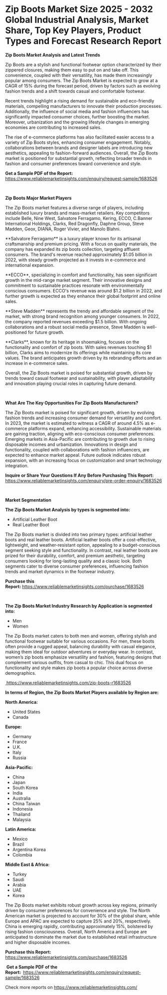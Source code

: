 <p><h1>Zip Boots Market Size 2025 - 2032 Global Industrial Analysis, Market Share, Top Key Players, Product Types and Forecast Research Report</h1></p><p><strong>Zip Boots Market Analysis and Latest Trends</strong></p>
<p><p>Zip Boots are a stylish and functional footwear option characterized by their zippered closures, making them easy to put on and take off. This convenience, coupled with their versatility, has made them increasingly popular among consumers. The Zip Boots Market is expected to grow at a CAGR of 15% during the forecast period, driven by factors such as evolving fashion trends and a shift towards casual and comfortable footwear.</p><p>Recent trends highlight a rising demand for sustainable and eco-friendly materials, compelling manufacturers to innovate their production processes. Additionally, the influence of social media and fashion influencers has significantly impacted consumer choices, further boosting the market. Moreover, urbanization and the growing lifestyle changes in emerging economies are contributing to increased sales.</p><p>The rise of e-commerce platforms has also facilitated easier access to a variety of Zip Boots styles, enhancing consumer engagement. Notably, collaborations between brands and designer labels are introducing new aesthetics, appealing to fashion-forward audiences. Overall, the Zip Boots market is positioned for substantial growth, reflecting broader trends in fashion and consumer preferences toward convenience and style.</p></p>
<p><strong>Get a Sample PDF of the Report:&nbsp;</strong> <a href="https://www.reliablemarketinsights.com/enquiry/request-sample/1683526?utm_campaign=3204&utm_medium=2&utm_source=Github&utm_content=ia&utm_term=04042025&utm_id=zip-boots">https://www.reliablemarketinsights.com/enquiry/request-sample/1683526</a></p>
<p>&nbsp;</p>
<p><strong>Zip Boots Major Market Players</strong></p>
<p><p>The Zip Boots market features a diverse range of players, including established luxury brands and mass-market retailers. Key competitors include Belle, Nine West, Salvatore Ferragamo, Kering, ECCO, C.Banner International Holdings, Clarks, Red Dragonfly, Daphne Group, Steve Madden, Geox, DIANA, Roger Vivier, and Manolo Blahni.</p><p>**Salvatore Ferragamo** is a luxury player known for its artisanal craftsmanship and premium pricing. With a focus on quality materials, the company has expanded its zip boots collection, targeting affluent consumers. The brand's revenue reached approximately $1.05 billion in 2022, with steady growth projected as it invests in e-commerce and international expansion.</p><p>**ECCO**, specializing in comfort and functionality, has seen significant growth in the mid-range market segment. Their innovative designs and commitment to sustainable practices resonate with environmentally conscious consumers. ECCO's revenue was around $1.2 billion in 2022, and further growth is expected as they enhance their global footprint and online sales.</p><p>**Steve Madden** represents the trendy and affordable segment of the market, with strong brand recognition among younger consumers. In 2022, the company reported revenues exceeding $1.5 billion. With ongoing collaborations and a robust social media presence, Steve Madden is well-positioned for future growth.</p><p>**Clarks**, known for its heritage in shoemaking, focuses on the functionality and comfort of zip boots. With sales revenues touching $1 billion, Clarks aims to modernize its offerings while maintaining its core values. The brand anticipates growth driven by its rebranding efforts and an increase in e-commerce sales.</p><p>Overall, the Zip Boots market is poised for substantial growth, driven by trends toward casual footwear and sustainability, with player adaptability and innovation playing crucial roles in capturing future demand.</p></p>
<p>&nbsp;</p>
<p><strong>What Are The Key Opportunities For Zip Boots Manufacturers?</strong></p>
<p><p>The Zip Boots market is poised for significant growth, driven by evolving fashion trends and increasing consumer demand for versatility and comfort. In 2023, the market is estimated to witness a CAGR of around 4.5% as e-commerce platforms expand, enhancing accessibility. Sustainable materials are gaining traction, aligning with eco-conscious consumer preferences. Emerging markets in Asia-Pacific are contributing to growth due to rising disposable incomes and urbanization. Innovations in design and functionality, coupled with collaborations with fashion influencers, are expected to enhance market appeal. Future outlook indicates robust expansion, with an increasing focus on customization and smart technology integration.</p></p>
<p><strong>Inquire or Share Your Questions If Any Before Purchasing This Report:</strong> <a href="https://www.reliablemarketinsights.com/enquiry/pre-order-enquiry/1683526?utm_campaign=3204&utm_medium=2&utm_source=Github&utm_content=ia&utm_term=04042025&utm_id=zip-boots">https://www.reliablemarketinsights.com/enquiry/pre-order-enquiry/1683526</a></p>
<p>&nbsp;</p>
<p><strong>Market Segmentation</strong></p>
<p><strong>The Zip Boots Market Analysis by types is segmented into:</strong></p>
<p><ul><li>Artificial Leather Boot</li><li>Real Leather Boot</li></ul></p>
<p><p>The Zip Boots market is divided into two primary types: artificial leather boots and real leather boots. Artificial leather boots offer a cost-effective, lightweight, and weather-resistant option, appealing to a budget-conscious segment seeking style and functionality. In contrast, real leather boots are prized for their durability, comfort, and premium aesthetic, targeting consumers looking for long-lasting quality and a classic look. Both segments cater to diverse consumer preferences, influencing fashion trends and market dynamics in the footwear industry.</p></p>
<p><strong>Purchase this Report:&nbsp;</strong><a href="https://www.reliablemarketinsights.com/purchase/1683526?utm_campaign=3204&utm_medium=2&utm_source=Github&utm_content=ia&utm_term=04042025&utm_id=zip-boots">https://www.reliablemarketinsights.com/purchase/1683526</a></p>
<p>&nbsp;</p>
<p><strong>The Zip Boots Market Industry Research by Application is segmented into:</strong></p>
<p><ul><li>Men</li><li>Women</li></ul></p>
<p><p>The Zip Boots market caters to both men and women, offering stylish and functional footwear suitable for various occasions. For men, these boots often provide a rugged appeal, balancing durability with casual elegance, making them ideal for outdoor adventures or everyday wear. In contrast, women’s zip boots emphasize versatility and fashion, featuring designs that complement various outfits, from casual to chic. This dual focus on functionality and style makes zip boots a popular choice across diverse demographics.</p></p>
<p><a href="https://www.reliablemarketinsights.com/zip-boots-r1683526?utm_campaign=3204&utm_medium=2&utm_source=Github&utm_content=ia&utm_term=04042025&utm_id=zip-boots">&nbsp;https://www.reliablemarketinsights.com/zip-boots-r1683526</a></p>
<p><strong>In terms of Region, the Zip Boots Market Players available by Region are:</strong></p>
<p>
    <p> <strong> North America: </strong>
        <ul>
            <li>United States</li>
            <li>Canada</li>
        </ul>
        </p> 
    <p> <strong> Europe: </strong>
        <ul>
            <li>Germany</li>
            <li>France</li>
            <li>U.K.</li>
            <li>Italy</li>
            <li>Russia</li>
        </ul>
        </p> 
    <p> <strong> Asia-Pacific: </strong>
        <ul>
            <li>China</li>
            <li>Japan</li>
            <li>South Korea</li>
            <li>India</li>
            <li>Australia</li>
            <li>China Taiwan</li>
            <li>Indonesia</li>
            <li>Thailand</li>
            <li>Malaysia</li>
        </ul>
        </p> 
    <p> <strong> Latin America: </strong>
        <ul>
            <li>Mexico</li>
            <li>Brazil</li>
            <li>Argentina Korea</li>
            <li>Colombia</li>
        </ul>
        </p> 
    <p> <strong> Middle East & Africa: </strong>
        <ul>
            <li>Turkey</li>
            <li>Saudi</li>
            <li>Arabia</li>
            <li>UAE</li>
            <li>Korea</li>
        </ul>
    </p>
    </p>
<p><p>The Zip Boots market exhibits robust growth across key regions, primarily driven by consumer preferences for convenience and style. The North American market is projected to account for 30% of the global share, while Europe and APAC are expected to capture 25% and 20%, respectively. China is emerging rapidly, contributing approximately 15%, bolstered by rising fashion consciousness. Overall, North America and Europe are anticipated to dominate the market due to established retail infrastructure and higher disposable incomes.</p></p>
<p><strong>Purchase this Report: </strong><a href="https://www.reliablemarketinsights.com/purchase/1683526?utm_campaign=3204&utm_medium=2&utm_source=Github&utm_content=ia&utm_term=04042025&utm_id=zip-boots">https://www.reliablemarketinsights.com/purchase/1683526</a></p>
<p>&nbsp;<strong>Get a Sample PDF of the Report:&nbsp;&nbsp;</strong><a href="https://www.reliablemarketinsights.com/enquiry/request-sample/1683526?utm_campaign=3204&utm_medium=2&utm_source=Github&utm_content=ia&utm_term=04042025&utm_id=zip-boots">https://www.reliablemarketinsights.com/enquiry/request-sample/1683526</a></p>
<p><strong></strong></p>
<p>Check more reports on <a href="https://www.reliablemarketinsights.com/?utm_campaign=3204&utm_medium=2&utm_source=Github&utm_content=ia&utm_term=04042025&utm_id=zip-boots">https://www.reliablemarketinsights.com/</a></p>